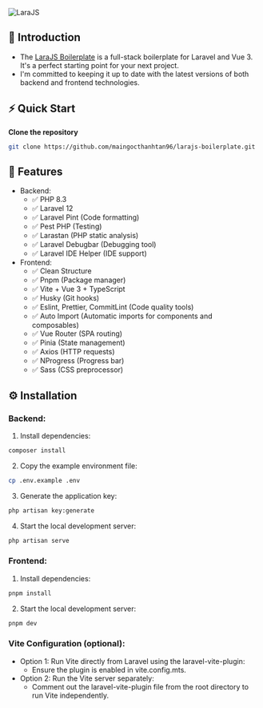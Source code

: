 ![LaraJS](https://vnplus.vn/wp-content/uploads/2024/05/Slide-16_9-4-1-optimize.png)

## 🌟 Introduction

- The [LaraJS Boilerplate](https://github.com/maingocthanhtan96/larajs-boilerplate) is a full-stack boilerplate for Laravel and Vue 3. It's a perfect starting point for your next project.
- I'm committed to keeping it up to date with the latest versions of both backend and frontend technologies.

## ⚡ Quick Start

**Clone the repository**

```bash
git clone https://github.com/maingocthanhtan96/larajs-boilerplate.git
```

## 🚀 Features

- Backend:
    - ✅ PHP 8.3
    - ✅ Laravel 12
    - ✅ Laravel Pint (Code formatting)
    - ✅ Pest PHP (Testing)
    - ✅ Larastan (PHP static analysis)
    - ✅ Laravel Debugbar (Debugging tool)
    - ✅ Laravel IDE Helper (IDE support)
- Frontend:
    - ✅ Clean Structure
    - ✅ Pnpm (Package manager)
    - ✅ Vite + Vue 3 + TypeScript
    - ✅ Husky (Git hooks)
    - ✅ Eslint, Prettier, CommitLint (Code quality tools)
    - ✅ Auto Import (Automatic imports for components and composables)
    - ✅ Vue Router (SPA routing)
    - ✅ Pinia (State management)
    - ✅ Axios (HTTP requests)
    - ✅ NProgress (Progress bar)
    - ✅ Sass (CSS preprocessor)

## ⚙️ Installation

### Backend:

1. Install dependencies:

```bash
composer install
```

2. Copy the example environment file:

```bash
cp .env.example .env
```

3. Generate the application key:

```bash
php artisan key:generate
```

4. Start the local development server:

```bash
php artisan serve
```

### Frontend:

1. Install dependencies:

```bash
pnpm install
```

2. Start the local development server:

```bash
pnpm dev
```

### Vite Configuration (optional):

- Option 1: Run Vite directly from Laravel using the laravel-vite-plugin:
    - Ensure the plugin is enabled in vite.config.mts.
- Option 2: Run the Vite server separately:
    - Comment out the laravel-vite-plugin file from the root directory to run Vite independently.
